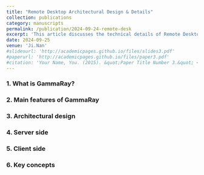 ```yaml
---
title: "Remote Desktop Architectural Design & Details"
collection: publications
category: manuscripts
permalink: /publication/2024-09-24-remote-desk
excerpt: 'This article discusses the technical details of Remote Desktop(A TeamViewer/VNC like software), including architectural design, problem resolution, features, and more.'
date: 2024-09-25
venue: 'Ji.Nan'
#slidesurl: 'http://academicpages.github.io/files/slides3.pdf'
#paperurl: 'http://academicpages.github.io/files/paper3.pdf'
#citation: 'Your Name, You. (2015). &quot;Paper Title Number 3.&quot; <i>Journal 1</i>. 1(3).'
---
```

### 1. What is GammaRay?

### 2. Main features of GammaRay

### 3. Architectural design

### 4. Server side

### 5. Client side

### 6. Key concepts